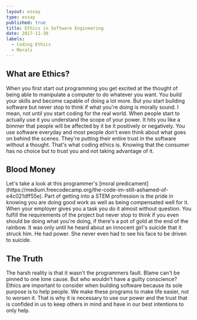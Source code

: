 ```yaml
---
layout: essay
type: essay
published: true
title: Ethics in Software Engineering
date: 2017-11-30
labels:
  - Coding Ethics
  - Morals
---
```

 <h2 class="ui header">What are Ethics?</h2>
 When you first start out programming you get excited at the thought of being able to manipulate a computer to do whatever you want. You build your skills and become capable of doing a lot more. But you start building software but never stop to think if what you're doing is morally sound. I mean, not until you start coding for the real world. When people start to actually use it you understand the scope of your power. It hits you like a bimmer that people will be affected by it be it positively or negatively. You use software everyday and most people don't even think about what goes on behind the scenes. They're putting their entire trust in the software without a thought. That's what coding ethics is. Knowing that the consumer has no choice but to trust you and not taking advantage of it.
 
<h2 class="ui header">Blood Money</h2>
Let's take a look at this programmer's [moral predicament](https://medium.freecodecamp.org/the-code-im-still-ashamed-of-e4c021dff55e). Part of getting into a STEM profression is the pride in knowing you are doing good work as well as being compensated well for it. When your employer gives you a task you do it almost without question. You fulfill the requirements of the project but never stop to think if you even should be doing what you're doing, if there's a pot of gold at the end of the rainbow. It was only until he heard about an innocent girl's suicide that it struck him. He had power. She never even had to see his face to be driven to suicide. 

## The Truth
The harsh reality is that it wasn't the programmers fault. Blame can't be pinned to one lone cause. But who wouldn't have a guilty conscience? Ethics are important to consider when building software because its sole purpose is to help people. We make these programs to make life easier, not to worsen it. That is why it is necessary to use our power and the trust that is confided in us to keep others in mind and have in our best intentions to only help. 
